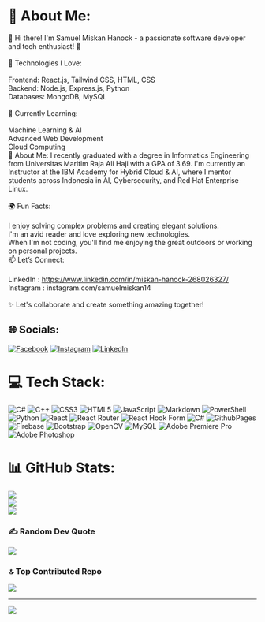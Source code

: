 # 💫 About Me:
👋 Hi there! I'm Samuel Miskan Hanock - a passionate software developer and tech enthusiast! 🚀<br><br>🔧 Technologies I Love:<br><br>Frontend: React.js, Tailwind CSS, HTML, CSS<br>Backend: Node.js, Express.js, Python<br>Databases: MongoDB, MySQL<br><br>🌱 Currently Learning:<br><br>Machine Learning & AI<br>Advanced Web Development<br>Cloud Computing<br>💼 About Me: I recently graduated with a degree in Informatics Engineering from Universitas Maritim Raja Ali Haji with a GPA of 3.69. I'm currently an Instructor at the IBM Academy for Hybrid Cloud & AI, where I mentor students across Indonesia in AI, Cybersecurity, and Red Hat Enterprise Linux.<br><br>🌍 Fun Facts:<br><br>I enjoy solving complex problems and creating elegant solutions.<br>I'm an avid reader and love exploring new technologies.<br>When I'm not coding, you'll find me enjoying the great outdoors or working on personal projects.<br>📫 Let’s Connect:<br><br>LinkedIn : https://www.linkedin.com/in/miskan-hanock-268026327/<br>Instagram : instagram.com/samuelmiskan14<br><br>✨ Let's collaborate and create something amazing together!


## 🌐 Socials:
[![Facebook](https://img.shields.io/badge/Facebook-%231877F2.svg?logo=Facebook&logoColor=white)](https://facebook.com/Samuelmiskan) [![Instagram](https://img.shields.io/badge/Instagram-%23E4405F.svg?logo=Instagram&logoColor=white)](https://instagram.com/samuelmiskan14) [![LinkedIn](https://img.shields.io/badge/LinkedIn-%230077B5.svg?logo=linkedin&logoColor=white)](https://linkedin.com/in/miskanhanock) 

# 💻 Tech Stack:
![C#](https://img.shields.io/badge/c%23-%23239120.svg?style=for-the-badge&logo=csharp&logoColor=white) ![C++](https://img.shields.io/badge/c++-%2300599C.svg?style=for-the-badge&logo=c%2B%2B&logoColor=white) ![CSS3](https://img.shields.io/badge/css3-%231572B6.svg?style=for-the-badge&logo=css3&logoColor=white) ![HTML5](https://img.shields.io/badge/html5-%23E34F26.svg?style=for-the-badge&logo=html5&logoColor=white) ![JavaScript](https://img.shields.io/badge/javascript-%23323330.svg?style=for-the-badge&logo=javascript&logoColor=%23F7DF1E) ![Markdown](https://img.shields.io/badge/markdown-%23000000.svg?style=for-the-badge&logo=markdown&logoColor=white) ![PowerShell](https://img.shields.io/badge/PowerShell-%235391FE.svg?style=for-the-badge&logo=powershell&logoColor=white) ![Python](https://img.shields.io/badge/python-3670A0?style=for-the-badge&logo=python&logoColor=ffdd54) ![React](https://img.shields.io/badge/react-%2320232a.svg?style=for-the-badge&logo=react&logoColor=%2361DAFB) ![React Router](https://img.shields.io/badge/React_Router-CA4245?style=for-the-badge&logo=react-router&logoColor=white) ![React Hook Form](https://img.shields.io/badge/React%20Hook%20Form-%23EC5990.svg?style=for-the-badge&logo=reacthookform&logoColor=white) ![C#](https://img.shields.io/badge/c%23-%23239120.svg?style=for-the-badge&logo=csharp&logoColor=white) ![GithubPages](https://img.shields.io/badge/github%20pages-121013?style=for-the-badge&logo=github&logoColor=white) ![Firebase](https://img.shields.io/badge/firebase-%23039BE5.svg?style=for-the-badge&logo=firebase) ![Bootstrap](https://img.shields.io/badge/bootstrap-%238511FA.svg?style=for-the-badge&logo=bootstrap&logoColor=white) ![OpenCV](https://img.shields.io/badge/opencv-%23white.svg?style=for-the-badge&logo=opencv&logoColor=white) ![MySQL](https://img.shields.io/badge/mysql-4479A1.svg?style=for-the-badge&logo=mysql&logoColor=white) ![Adobe Premiere Pro](https://img.shields.io/badge/Adobe%20Premiere%20Pro-9999FF.svg?style=for-the-badge&logo=Adobe%20Premiere%20Pro&logoColor=white) ![Adobe Photoshop](https://img.shields.io/badge/adobe%20photoshop-%2331A8FF.svg?style=for-the-badge&logo=adobe%20photoshop&logoColor=white)
# 📊 GitHub Stats:
![](https://github-readme-stats.vercel.app/api?username=SamuelMiskan99&theme=radical&hide_border=false&include_all_commits=true&count_private=false)<br/>
![](https://github-readme-streak-stats.herokuapp.com/?user=SamuelMiskan99&theme=radical&hide_border=false)<br/>
![](https://github-readme-stats.vercel.app/api/top-langs/?username=SamuelMiskan99&theme=radical&hide_border=false&include_all_commits=true&count_private=false&layout=compact)

### ✍️ Random Dev Quote
![](https://quotes-github-readme.vercel.app/api?type=horizontal&theme=radical)

### 🔝 Top Contributed Repo
![](https://github-contributor-stats.vercel.app/api?username=SamuelMiskan99&limit=5&theme=dark&combine_all_yearly_contributions=true)

---
[![](https://visitcount.itsvg.in/api?id=SamuelMiskan99&icon=2&color=0)](https://visitcount.itsvg.in)

<!-- Proudly created with GPRM ( https://gprm.itsvg.in ) -->
